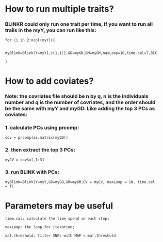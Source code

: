 # How to run multiple traits?
### BLINKR could only run one trait per time, if you want to run all trails in the myY, you can run like this:
    for (i in 2:ncol(myY)){

      myBlink=Blink(Y=myY[,c(1,i)],GD=myGD,GM=myGM,maxLoop=10,time.cal=T,BIC.method="naive")
  
    }

# How to add coviates?
### Note: the covriates file should be n by q, n is the individuals number and q is the number of covriates, and the order should be the same with myY and myGD. Like adding the top 3 PCs as coviates:
### 1. calculate PCs using prcomp:
    cov = prcomp(as.matrix(myGD))
### 2. then extract the top 3 PCs:
    myCV = cov$x[,1:3]
### 3. run BLINK with PCs:
    myBlink=Blink(Y=myY,GD=myGD,GM=myGM,CV = myCV, maxLoop = 10, time.cal = T)
    
# Parameters may be useful
    time.cal: calculate the time spend in each step;

    maxLoop: the loop for iteration;

    maf.threshold: filter SNPs with MAF < maf.threshold
